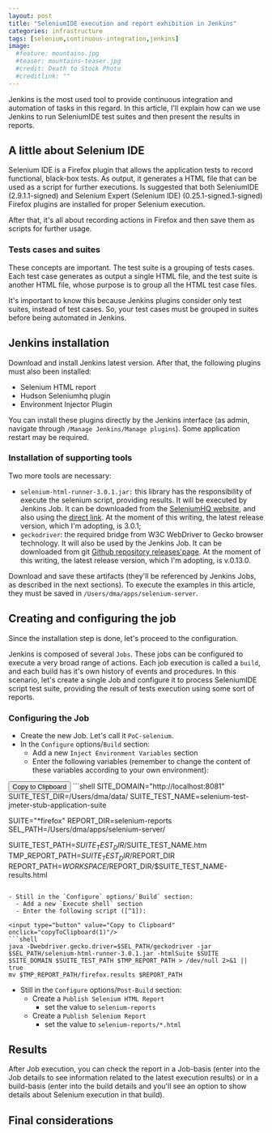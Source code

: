 ```yaml
---
layout: post
title: "SeleniumIDE execution and report exhibition in Jenkins"
categories: infrastructure
tags: [selenium,continuous-integration,jenkins]
image:
  #feature: mountains.jpg
  #teaser: mountains-teaser.jpg
  #credit: Death to Stock Photo
  #creditlink: ""
---
```


Jenkins is the most used tool to provide continuous integration and automation of tasks in this regard.
In this article, I'll explain how can we use Jenkins to run SeleniumIDE test suites and then present the results in reports.

## A little about Selenium IDE
Selenium IDE is a Firefox plugin that allows the application tests to record functional, black-box tests. As output, it generates
a HTML file that can be used as a script for further executions. Is suggested that both SeleniumIDE (2.9.1.1-signed) and Selenium Expert (Selenium IDE) (0.25.1-signed.1-signed) Firefox plugins are installed for proper Selenium execution.

After that, it's all about recording actions in Firefox and then save them as scripts for further usage.

### Tests cases and suites

These concepts are important. The test suite is a grouping of tests cases. Each test case generates as output a single HTML file, and
the test suite is another HTML file, whose purpose is to group all the HTML test case files.

It's important to know this because Jenkins plugins consider only test suites, instead of test cases. So, your test cases
must be grouped in suites before being automated in Jenkins.

## Jenkins installation

Download and install Jenkins latest version.
After that, the following plugins must also been installed:

- Selenium HTML report
- Hudson Seleniumhq plugin
- Environment Injector Plugin

You can install these plugins directly by the Jenkins interface (as admin, navigate through `/Manage Jenkins/Manage plugins`). Some application restart may be required.

### Installation of supporting tools

Two more tools are necessary:

- `selenium-html-runner-3.0.1.jar:` this library has the responsibility of execute the selenium script, providing results. It will be executed by Jenkins Job. It can be downloaded from the [SeleniumHQ website](http://www.seleniumhq.org/download/), and also using the [direct link](https://goo.gl/Br1P0Z). At the moment of this writing, the latest release version, which I'm adopting, is 3.0.1;
- `geckodriver`: the required bridge from W3C WebDriver to Gecko browser technology. It will also be used by the Jenkins Job. It can be downloaded from git [Github repository releases'page](https://github.com/mozilla/geckodriver/releases). At the moment of this writing, the latest release version, which I'm adopting, is v.0.13.0.

Download and save these artifacts (they'll be referenced by Jenkins Jobs, as described in the next sections). To execute the examples in this article, they must be saved in `/Users/dma/apps/selenium-server`.

## Creating and configuring the job

Since the installation step is done, let's proceed to the configuration.

Jenkins is composed of several `Jobs`. These jobs can be configured to execute a very broad range of actions. Each job execution is called a `build`, and each build has it's own history of events and procedures. In this scenario, let's create a single Job and configure it to process SeleniumIDE script test suite, providing the result of tests execution using some sort of reports.

### Configuring the Job

- Create the new Job. Let's call it `PoC-selenium`.
- In the `Configure` options/`Build` section:
  - Add a new `Inject Environment Variables` section
  - Enter the following variables (remember to change the content of these variables according to your own environment):

<input type="button" value="Copy to Clipboard" onclick="copyToClipboard(0)"/>
```shell
SITE_DOMAIN="http://localhost:8081"
SUITE_TEST_DIR=/Users/dma/data/
SUITE_TEST_NAME=selenium-test-jmeter-stub-application-suite

SUITE="*firefox"
REPORT_DIR=selenium-reports
SEL_PATH=/Users/dma/apps/selenium-server/

SUITE_TEST_PATH=$SUITE_TEST_DIR/$SUITE_TEST_NAME.htm
TMP_REPORT_PATH=$SUITE_TEST_DIR/$REPORT_DIR
REPORT_PATH=$WORKSPACE/$REPORT_DIR/$SUITE_TEST_NAME-results.html
```

- Still in the `Configure` options/`Build` section:
  - Add a new `Execute shell` section
  - Enter the following script ([^1]):

<input type="button" value="Copy to Clipboard" onclick="copyToClipboard(1)"/>
```shell
java -Dwebdriver.gecko.driver=$SEL_PATH/geckodriver -jar $SEL_PATH/selenium-html-runner-3.0.1.jar -htmlSuite $SUITE $SITE_DOMAIN $SUITE_TEST_PATH $TMP_REPORT_PATH > /dev/null 2>&1 || true
mv $TMP_REPORT_PATH/firefox.results $REPORT_PATH
```


- Still in the `Configure` options/`Post-Build` section:
  - Create a `Publish Selenium HTML Report`
    - set the value to `selenium-reports`
  - Create a `Publish Selenium Report`
    - set the value to `selenium-reports/*.html`

## Results

After Job execution, you can check the report in a Job-basis (enter into the Job details to see information related to the latest execution results) or in a build-basis (enter into the build details and you'll see an option to show details about Selenium execution in that build).

## Final considerations

[^1]: There is a [bug](https://github.com/mozilla/geckodriver/issues/210) in Selenium HTML Runner which does not return the execution properly, causing the process to fail, even if the report is properly generated. So, in the shell script, the output is send to infinity and the execution is assumed as successfully, so the report can be properly generated.
